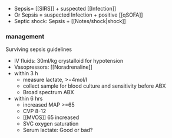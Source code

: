- Sepsis= [[SIRS]] + suspected [[Infection]] 
- Or Sepsis = suspected Infection + positive [[qSOFA]] 
- Septic shock: Sepsis + [[Notes/shock|shock]] 

### management 
Surviving sepsis guidelines
- IV fluids: 30ml/kg crystalloid for hypotension
- Vasopressors: [[Noradrenaline]] 
- within 3 h
	- measure lactate, >=4mol/l
	- collect sample for blood culture and sensitivity before ABX
	- Broad spectrum ABX
- within 6 hrs
	- increased MAP >=65
	- CVP 8-12
	- [[MVOS]] 65 increased
	- SVC oxygen saturation
	- Serum lactate: Good or bad?


